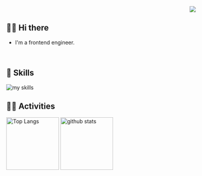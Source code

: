 <!-- 1. GitHub username -->
<div align="right">
  <img src="https://komarev.com/ghpvc/?username=matsumoto-shu" />
</div>


<!-- 2. プロフィール・連絡先 -->
## 🧑‍💻 Hi there

- I'm a frontend engineer.
<br>


<!-- 3. 好きな技術スタック -->
<!-- ライトモート：theme=light, ダークモート：theme=dark -->
<!-- アイコンの選択肢一覧：https://arc.net/l/quote/zizyykfh -->
## 🌱 Skills
<img alt="my skills" src="https://skillicons.dev/icons?theme=dark&perline=7&i=html,css,js,vue,python" />
<br>


<!-- 4. GitHub -->
<!-- ライトモート：theme=light, ダークモート：theme=vue-dark  -->
## 🏃‍♀️ Activities
<div align="left"> 
  <img alt="Top Langs" height="140px" src="https://github-readme-stats.vercel.app/api?username=matsumoto-shu&theme=vue-dark&layout=compact" />
  <img alt="github stats" height="140px" src="https://github-readme-stats.vercel.app/api/top-langs/?username=matsumoto-shu&theme=vue-dark&layout=compact" />
</div>
